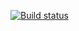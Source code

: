 [![Build status](https://ci.appveyor.com/api/projects/status/jec689skf2kq0iyw/branch/main?svg=true)](https://ci.appveyor.com/project/Sapogoha/classes-methods/branch/main)
